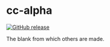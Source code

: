 # cc-alpha

[![GitHub release](https://img.shields.io/github/release/DangerN/cc-lib.svg)](https://github.com/DangerN/cc-alpha/releases)

The blank from which others are made.
